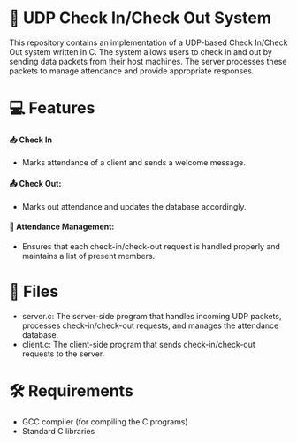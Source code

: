 # 🏫 UDP Check In/Check Out System
This repository contains an implementation of a UDP-based Check In/Check Out system written in C. The system allows users to check in and out by sending data packets from their host machines. The server processes these packets to manage attendance and provide appropriate responses.

# 💻 Features
#### 📥 Check In
* Marks attendance of a client and sends a welcome message.
#### 📤 Check Out: 
* Marks out attendance and updates the database accordingly.
#### 🔄 Attendance Management: 
* Ensures that each check-in/check-out request is handled properly and maintains a list of present members.

# 📂 Files 
* server.c: The server-side program that handles incoming UDP packets, processes check-in/check-out requests, and manages the attendance database.
* client.c: The client-side program that sends check-in/check-out requests to the server.

# 🛠️ Requirements 
* GCC compiler (for compiling the C programs)
* Standard C libraries
